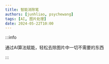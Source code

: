 ```yaml
---
title: 智能消除笔
authors: [junhliao, psychewang]
tags: [AI, 图片处理]
date: 2024-05-22T10:00
---
```


:::info

通过AI算法赋能，轻松去除图片中一切不需要的东西

:::

<!-- truncate -->
